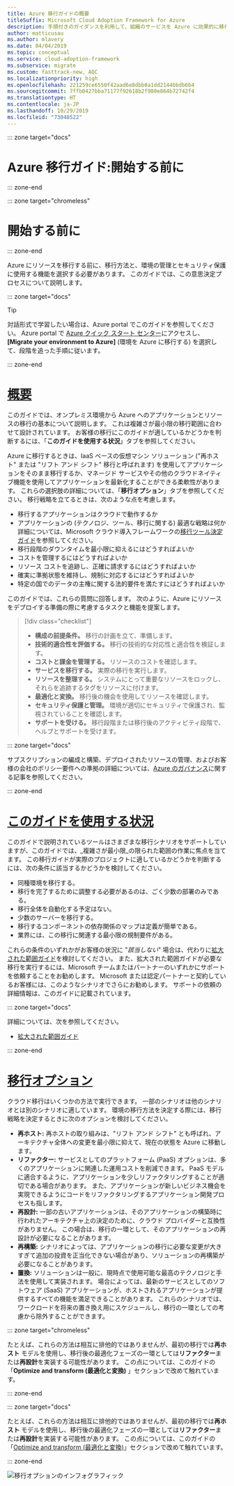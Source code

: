 ```yaml
---
title: Azure 移行ガイドの概要
titleSuffix: Microsoft Cloud Adoption Framework for Azure
description: 手順付きのガイダンスを利用して、組織のサービスを Azure に効果的に移行する方法について説明します。
author: matticusau
ms.author: mlavery
ms.date: 04/04/2019
ms.topic: conceptual
ms.service: cloud-adoption-framework
ms.subservice: migrate
ms.custom: fasttrack-new, AQC
ms.localizationpriority: high
ms.openlocfilehash: 221259ce6550f42aad6e8dbb0a1dd2144bbdb6b4
ms.sourcegitcommit: 7ffb0427bba71177f92618b2f980e864b72742f4
ms.translationtype: HT
ms.contentlocale: ja-JP
ms.lasthandoff: 10/29/2019
ms.locfileid: "73048522"
---
```

::: zone target="docs"

# <a name="azure-migration-guide-before-you-start"></a>Azure 移行ガイド:開始する前に

::: zone-end

::: zone target="chromeless"

# <a name="before-you-start"></a>開始する前に

::: zone-end

Azure にリソースを移行する前に、移行方法と、環境の管理とセキュリティ保護に使用する機能を選択する必要があります。 このガイドでは、この意思決定プロセスについて説明します。

::: zone target="docs"

> [!TIP]
> 対話形式で学習したい場合は、Azure portal でこのガイドを参照してください。 Azure portal で [Azure クイック スタート センター](https://portal.azure.com/?feature.quickstart=true#blade/Microsoft_Azure_Resources/QuickstartCenterBlade)にアクセスし、 **[Migrate your environment to Azure]** \(環境を Azure に移行する\) を選択して、段階を追った手順に従います。

::: zone-end

# <a name="overviewtaboverview"></a>[概要](#tab/Overview)

このガイドでは、オンプレミス環境から Azure へのアプリケーションとリソースの移行の基本について説明します。 これは複雑さが最小限の移行範囲に合わせて設計されています。 お客様の移行にこのガイドが適しているかどうかを判断するには、「**このガイドを使用する状況**」タブを参照してください。

Azure に移行するときは、IaaS ベースの仮想マシン ソリューション ("再ホスト" または "リフト アンド シフト" 移行と呼ばれます) を使用してアプリケーションをそのまま移行するか、マネージド サービスやその他のクラウドネイティブ機能を使用してアプリケーションを最新化することができる柔軟性があります。 これらの選択肢の詳細については、「**移行オプション**」タブを参照してください。 移行戦略を立てるときは、次のような点を考慮します。

- 移行するアプリケーションはクラウドで動作するか
- アプリケーションの (テクノロジ、ツール、移行に関する) 最適な戦略は何か 詳細については、Microsoft クラウド導入フレームワークの[移行ツール決定ガイド](../../decision-guides/migrate-decision-guide/index.md)を参照してください。
- 移行段階のダウンタイムを最小限に抑えるにはどうすればよいか
- コストを管理するにはどうすればよいか
- リソース コストを追跡し、正確に請求するにはどうすればよいか
- 確実に準拠状態を維持し、規制に対応するにはどうすればよいか
- 特定の国でのデータの主権に関する法的要件を満たすにはどうすればよいか

このガイドでは、これらの質問に回答します。 次のように、Azure にリソースをデプロイする準備の際に考慮するタスクと機能を提案します。

> [!div class="checklist"]
>
> - **構成の前提条件。** 移行の計画を立て、準備します。
> - **技術的適合性を評価する。** 移行の技術的な対応性と適合性を検証します。
> - **コストと課金を管理する。** リソースのコストを確認します。
> - **サービスを移行する。** 実際の移行を実行します。
> - **リソースを整理する。** システムにとって重要なリソースをロックし、それらを追跡するタグをリソースに付けます。
> - **最適化と変換。** 移行後の機会を使用してリソースを確認します。
> - **セキュリティ保護と管理。** 環境が適切にセキュリティで保護され、監視されていることを確認します。
> - **サポートを受ける。** 移行段階または移行後のアクティビティ段階で、ヘルプとサポートを受けます。

::: zone target="docs"

サブスクリプションの編成と構築、デプロイされたリソースの管理、およびお客様の会社のポリシー要件への準拠の詳細については、[Azure のガバナンス](https://docs.microsoft.com/azure/security/governance-in-azure)に関する記事を参照してください。

::: zone-end

# <a name="when-to-use-this-guidetabwhentousethisguide"></a>[このガイドを使用する状況](#tab/WhenToUseThisGuide)

このガイドで説明されているツールはさまざまな移行シナリオをサポートしていますが、このガイドでは、_複雑さが最小限_の限られた範囲の作業に焦点を当てます。 この移行ガイドが実際のプロジェクトに適しているかどうかを判断するには、次の条件に該当するかどうかを検討してください。

- 同種環境を移行する。
- 移行を完了するために調整する必要があるのは、ごく少数の部署のみである。
- 移行全体を自動化する予定はない。
- 少数のサーバーを移行する。
- 移行するコンポーネントの依存関係のマップは定義が簡単である。
- 業界には、この移行に関連する最小限の規制要件がある。

これらの条件のいずれかがお客様の状況に "_該当しない_" 場合は、代わりに[拡大された範囲ガイド](../expanded-scope/index.md)を検討してください。 また、拡大された範囲ガイドが必要な移行を実行するには、Microsoft チームまたはパートナーのいずれかにサポートを依頼することをお勧めします。 Microsoft または認定パートナーと契約しているお客様には、このようなシナリオでさらにお勧めします。 サポートの依頼の詳細情報は、このガイドに記載されています。

<!-- markdownlint-enable MD033 -->

::: zone target="docs"

詳細については、次を参照してください。

- [拡大された範囲ガイド](../expanded-scope/index.md)

::: zone-end

# <a name="migration-optionstabmigrationoptions"></a>[移行オプション](#tab/MigrationOptions)

クラウド移行はいくつかの方法で実行できます。 一部のシナリオは他のシナリオとは別のシナリオに適しています。 環境の移行方法を決定する際には、移行戦略を決定するときに次のオプションを検討してください。

- **再ホスト:** 再ホストの取り組みは、"リフト アンド シフト" とも呼ばれ、アーキテクチャ全体への変更を最小限に抑えて、現在の状態を Azure に移動します。
- **リファクター:** サービスとしてのプラットフォーム (PaaS) オプションは、多くのアプリケーションに関連した運用コストを削減できます。 PaaS モデルに適合するように、アプリケーションを少しリファクタリングすることが適切である場合があります。 また、アプリケーションが新しいビジネス機会を実現できるようにコードをリファクタリングするアプリケーション開発プロセスも指します。
- **再設計:** 一部の古いアプリケーションは、そのアプリケーションの構築時に行われたアーキテクチャ上の決定のために、クラウド プロバイダーと互換性がありません。 この場合は、移行の一環として、そのアプリケーションの再設計が必要になることがあります。
- **再構築:** シナリオによっては、アプリケーションの移行に必要な変更が大きすぎて追加の投資を正当化できない場合があり、ソリューションの再構築が必要になることがあります。
- **置換:** ソリューションは一般に、現時点で使用可能な最高のテクノロジと手法を使用して実装されます。 場合によっては、最新のサービスとしてのソフトウェア (SaaS) アプリケーションが、ホストされるアプリケーションが提供するすべての機能を満足できることがあります。 これらのシナリオでは、ワークロードを将来の置き換え用にスケジュールし、移行の一環としての考慮から除外することができます。

::: zone target="chromeless"

たとえば、これらの方法は相互に排他的ではありませんが、最初の移行では**再ホスト** モデルを使用し、移行後の最適化フェーズの一環としては**リファクター**または**再設計**を実装する可能性があります。 この点については、このガイドの「**Optimize and transform (最適化と変換)** 」セクションで改めて触れています。

::: zone-end

::: zone target="docs"

たとえば、これらの方法は相互に排他的ではありませんが、最初の移行では**再ホスト** モデルを使用し、移行後の最適化フェーズの一環としては**リファクター**または**再設計**を実装する可能性があります。 この点については、このガイドの「[Optimize and transform (最適化と変換)](./optimize-and-transform.md)」セクションで改めて触れています。

::: zone-end

![移行オプションのインフォグラフィック](../../_images/migrate/migration-options.png)
